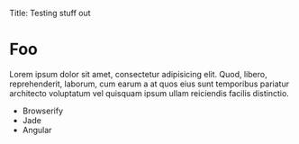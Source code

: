 Title: Testing stuff out


# Foo
Lorem ipsum dolor sit amet, consectetur adipisicing elit. Quod, libero, reprehenderit, laborum, cum earum a at quos eius sunt temporibus pariatur architecto voluptatum vel quisquam ipsum ullam reiciendis facilis distinctio.
- Browserify
- Jade
- Angular
